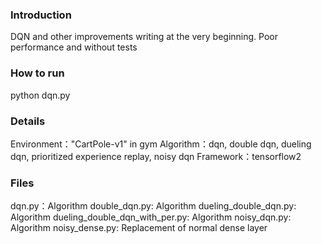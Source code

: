 ### Introduction
DQN and other improvements writing at the very beginning. Poor performance and without tests

### How to run
python dqn.py

### Details
Environment："CartPole-v1" in gym
Algorithm：dqn, double dqn, dueling dqn, prioritized experience replay, noisy dqn
Framework：tensorflow2

### Files
dqn.py：Algorithm
double_dqn.py: Algorithm
dueling_double_dqn.py: Algorithm
dueling_double_dqn_with_per.py: Algorithm
noisy_dqn.py: Algorithm
noisy_dense.py: Replacement of normal dense layer

